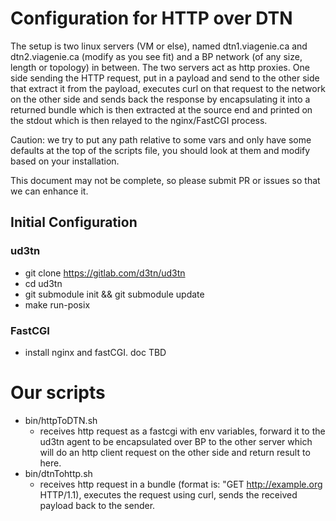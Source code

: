 # Configuration for HTTP over DTN
The setup is two linux servers (VM or else), named dtn1.viagenie.ca and dtn2.viagenie.ca (modify as you see fit) and a BP network (of any size, length or topology) in between. The two servers act as http proxies. One side sending the HTTP request, put in a payload and send to the other side that extract it from the payload, executes curl on that request to the network on the other side and sends back the response by encapsulating it into a returned bundle which is then extracted at the source end and printed on the stdout which is then relayed to the nginx/FastCGI process.

Caution: we try to put any path relative to some vars and only have some defaults at the top of the scripts file, you should look at them and modify based on your installation.

This document may not be complete, so please submit PR or issues so that we can enhance it.

## Initial Configuration
### ud3tn
- git clone https://gitlab.com/d3tn/ud3tn
- cd ud3tn
- git submodule init && git submodule update
- make run-posix

### FastCGI
- install nginx and fastCGI. doc TBD

# Our scripts
* bin/httpToDTN.sh
  * receives http request as a fastcgi with env variables, forward it to the ud3tn agent to be encapsulated over BP to the other server which will do an http client request on the other side and return result to here.
* bin/dtnTohttp.sh
  * receives http request in a bundle (format is: "GET http://example.org HTTP/1.1), executes the request using curl, sends the received payload back to the sender.


